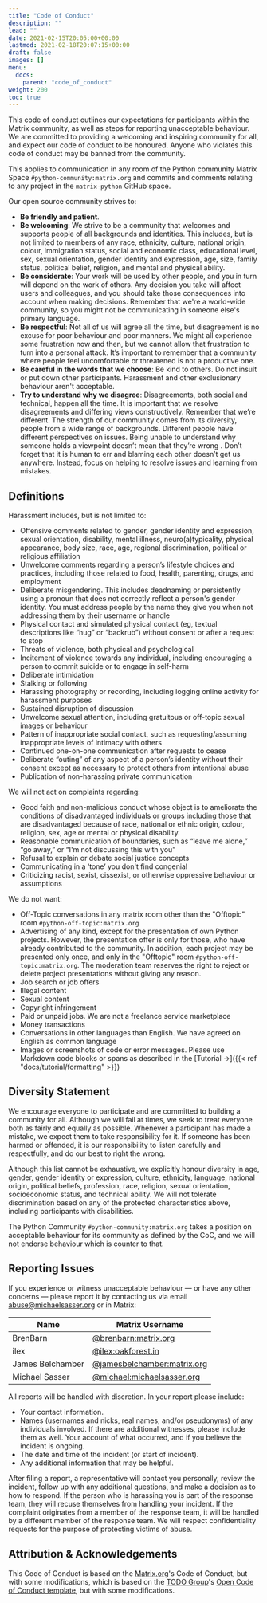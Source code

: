 ```yaml
---
title: "Code of Conduct"
description: ""
lead: ""
date: 2021-02-15T20:05:00+00:00
lastmod: 2021-02-18T20:07:15+00:00
draft: false
images: []
menu:
  docs:
    parent: "code_of_conduct"
weight: 200
toc: true
---
```


This code of conduct outlines our expectations for participants within the
Matrix community, as well as steps for reporting unacceptable behaviour.
We are committed to providing a welcoming and inspiring community for all,
and expect our code of conduct to be honoured. Anyone who violates this code
of conduct may be banned from the community.

This applies to communication in any room of the Python community Matrix Space
`#python-community:matrix.org` and commits and comments relating to any 
project in the `matrix-python` GitHub space.

Our open source community strives to:

- **Be friendly and patient**.
- **Be welcoming**: We strive to be a community that welcomes and supports
  people of all backgrounds and identities. This includes, but is not
  limited to members of any race, ethnicity, culture, national origin,
  colour, immigration status, social and economic class, educational level,
  sex, sexual orientation, gender identity and expression, age, size, family
  status, political belief, religion, and mental and physical ability.
- **Be considerate**: Your work will be used by other people, and you in
  turn will depend on the work of others. Any decision you take will
  affect users and colleagues, and you should take those consequences into
  account when making decisions. Remember that we're a world-wide community,
  so you might not be communicating in someone else's primary language.
- **Be respectful**: Not all of us will agree all the time, but disagreement
  is no excuse for poor behaviour and poor manners. We might all experience
  some frustration now and then, but we cannot allow that frustration to turn
  into a personal attack. It’s important to remember that a community where
  people feel uncomfortable or threatened is not a productive one.
- **Be careful in the words that we choose**: Be kind to others. Do not insult
  or put down other participants. Harassment and other exclusionary behaviour
  aren't acceptable.
- **Try to understand why we disagree**: Disagreements, both social and
  technical, happen all the time. It is important that we resolve disagreements
  and differing views constructively. Remember that we’re different. The
  strength of our community comes from its diversity, people from a wide range
  of backgrounds. Different people have different perspectives on issues. Being
  unable to understand why someone holds a viewpoint doesn’t mean that they’re
  wrong . Don’t forget that it is human to err and blaming each other doesn’t
  get us anywhere. Instead, focus on helping to resolve issues and learning
  from mistakes.

## Definitions

Harassment includes, but is not limited to:

- Offensive comments related to gender, gender identity and expression, sexual
  orientation, disability, mental illness, neuro(a)typicality, physical
  appearance, body size, race, age, regional discrimination, political or
  religious affiliation
- Unwelcome comments regarding a person’s lifestyle choices and practices,
  including those related to food, health, parenting, drugs, and employment
- Deliberate misgendering. This includes deadnaming or persistently using a
  pronoun that does not correctly reflect a person's gender identity. You must
  address people by the name they give you when not addressing them by their
  username or handle
- Physical contact and simulated physical contact (eg, textual descriptions
  like “hug” or “backrub”) without consent or after a request to stop
- Threats of violence, both physical and psychological
- Incitement of violence towards any individual, including encouraging a
  person to commit suicide or to engage in self-harm
- Deliberate intimidation
- Stalking or following
- Harassing photography or recording, including logging online activity for
  harassment purposes
- Sustained disruption of discussion
- Unwelcome sexual attention, including gratuitous or off-topic sexual images
  or behaviour
- Pattern of inappropriate social contact, such as requesting/assuming
  inappropriate levels of intimacy with others
- Continued one-on-one communication after requests to cease
- Deliberate “outing” of any aspect of a person’s identity without their
  consent except as necessary to protect others from intentional abuse
- Publication of non-harassing private communication

We will not act on complaints regarding:

- Good faith and non-malicious conduct whose object is to ameliorate the
  conditions of disadvantaged individuals or groups including those that are
  disadvantaged because of race, national or ethnic origin, colour, religion,
  sex, age or mental or physical disability.
- Reasonable communication of boundaries, such as “leave me alone,” “go away,”
  or “I'm not discussing this with you”
- Refusal to explain or debate social justice concepts
- Communicating in a ‘tone’ you don't find congenial
- Criticizing racist, sexist, cissexist, or otherwise oppressive behaviour or
  assumptions

We do not want:

- Off-Topic conversations in any matrix room other than the "Offtopic" room 
  `#python-off-topic:matrix.org`
- Advertising of any kind, except for the presentation of own Python projects. 
  However, the presentation offer is only for those, who have already 
  contributed to the community. In addition, each project may be presented 
  only once, and only in the "Offtopic" room `#python-off-topic:matrix.org`. 
  The moderation team reserves the right to reject or delete project 
  presentations without giving any reason. 
- Job search or job offers
- Illegal content
- Sexual content
- Copyright infringement
- Paid or unpaid jobs. We are not a freelance service marketplace 
- Money transactions
- Conversations in other languages than English. We have agreed on English as
  common language
- Images or screenshots of code or error messages. Please use Markdown code
  blocks or spans as described in the [Tutorial →]({{< ref "docs/tutorial/formatting" >}})

## Diversity Statement

We encourage everyone to participate and are committed to building a community
for all. Although we will fail at times, we seek to treat everyone both as
fairly and equally as possible. Whenever a participant has made a mistake, we
expect them to take responsibility for it. If someone has been harmed or
offended, it is our responsibility to listen carefully and respectfully, and do
our best to right the wrong.

Although this list cannot be exhaustive, we explicitly honour diversity in age,
gender, gender identity or expression, culture, ethnicity, language, national
origin, political beliefs, profession, race, religion, sexual orientation,
socioeconomic status, and technical ability. We will not tolerate
discrimination based on any of the protected characteristics above, including
participants with disabilities.

The Python Community `#python-community:matrix.org` takes a position on 
acceptable behaviour for its community as defined by the CoC, and we will not 
endorse behaviour which is counter to that.

## Reporting Issues

If you experience or witness unacceptable behaviour — or have any other
concerns — please report it by contacting us via email
[abuse@michaelsasser.org](mailto://abuse@michaelsasser.org) or in Matrix:

| Name             | Matrix Username                                                                          |
| ---------------- | ---------------------------------------------------------------------------------------- |
| BrenBarn         | [@brenbarn:matrix.org](https://app.element.io/#/user/@brenbarn:matrix.org)               |
| ilex             | [@ilex:oakforest.in](https://app.element.io/#/user/@ilex:oakforest.in)                   |
| James Belchamber | [@jamesbelchamber:matrix.org](https://app.element.io/#/user/@jamesbelchamber:matrix.org) |
| Michael Sasser   | [@michael:michaelsasser.org](https://app.element.io/#/user/@michael:michaelsasser.org)   |


All reports will be handled with discretion. In your report please include:

- Your contact information.
- Names (usernames and nicks, real names, and/or pseudonyms) of any
  individuals involved. If there are additional witnesses, please include them
  as well. Your account of what occurred, and if you believe the incident is
  ongoing.
- The date and time of the incident (or start of incident).
- Any additional information that may be helpful.

After filing a report, a representative will contact you personally, review the
incident, follow up with any additional questions, and make a decision as to
how to respond. If the person who is harassing you is part of the response
team, they will recuse themselves from handling your incident. If the complaint
originates from a member of the response team, it will be handled by a
different member of the response team. We will respect confidentiality requests
for the purpose of protecting victims of abuse.

## Attribution & Acknowledgements

This Code of Conduct is based on the
[Matrix.org](https://matrix.org/legal/code-of-conduct)'s Code of Conduct, but
with some modifications, which is based on the
[TODO Group](https://twitter.com/todogroup)'s
[Open Code of Conduct template](https://github.com/todogroup/opencodeofconduct),
but with some modifications.
